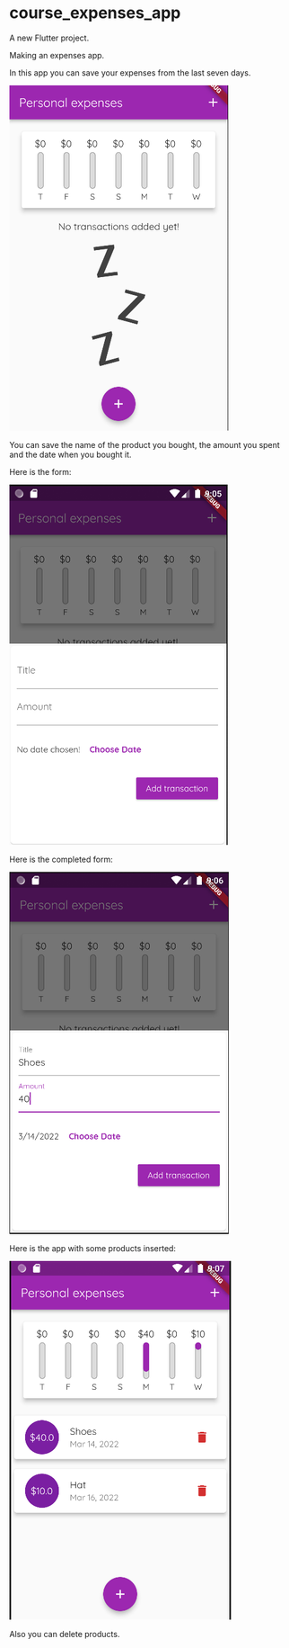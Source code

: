 # course_expenses_app

A new Flutter project.

Making an expenses app.

In this app you can save your expenses from the last seven days.

![alt text](https://github.com/Alexsandrux/Learning_flutter/blob/master/course_expenses_app/assets/images/Screenshot%202022-03-16%20210509.png?raw=true)

You can save the name of the product you bought, the amount you spent and the date when you bought it.

Here is the form:

![alt text](https://github.com/Alexsandrux/Learning_flutter/blob/master/course_expenses_app/assets/images/Screenshot%202022-03-16%20210609.png?raw=true)

Here is the completed form:

![alt text](https://github.com/Alexsandrux/Learning_flutter/blob/master/course_expenses_app/assets/images/Screenshot%202022-03-16%20210640.png?raw=true)

Here is the app with some products inserted:

![alt text](https://github.com/Alexsandrux/Learning_flutter/blob/master/course_expenses_app/assets/images/Screenshot%202022-03-16%20210714.png?raw=true)

Also you can delete products.
